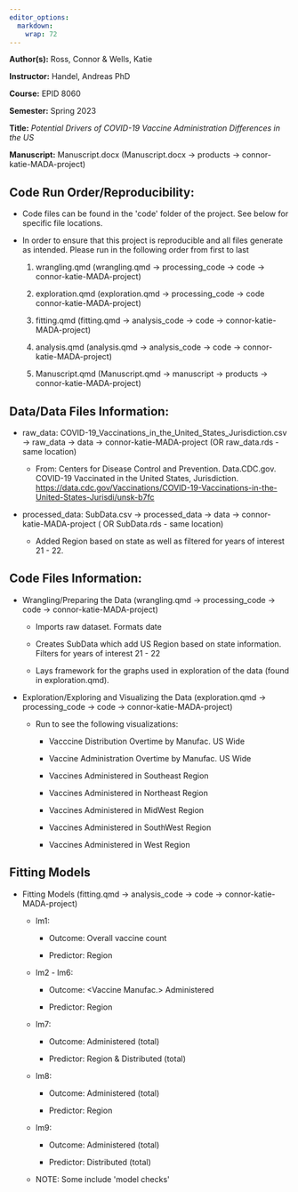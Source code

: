 ```yaml
---
editor_options: 
  markdown: 
    wrap: 72
---
```


**Author(s):** Ross, Connor & Wells, Katie

**Instructor:** Handel, Andreas PhD

**Course:** EPID 8060

**Semester:** Spring 2023

**Title:** *Potential Drivers of COVID-19 Vaccine Administration Differences in the US*

**Manuscript:** Manuscript.docx (Manuscript.docx -> products ->
connor-katie-MADA-project)

## Code Run Order/Reproducibility:

-   Code files can be found in the 'code' folder of the project. See
    below for specific file locations.

-   In order to ensure that this project is reproducible and all files
    generate as intended. Please run in the following order from first
    to last

    1.  wrangling.qmd (wrangling.qmd -> processing_code -> code ->
        connor-katie-MADA-project)

    2.  exploration.qmd (exploration.qmd -> processing_code -> code
        connor-katie-MADA-project)

    3.  fitting.qmd (fitting.qmd -> analysis_code -> code ->
        connor-katie-MADA-project)
        
    4.  analysis.qmd (analysis.qmd -> analysis_code -> code -> 
        connor-katie-MADA-project)

    5.  Manuscript.qmd (Manuscript.qmd -> manuscript -> products ->
        connor-katie-MADA-project)

## Data/Data Files Information:

-   raw_data:
    COVID-19_Vaccinations_in_the_United_States_Jurisdiction.csv ->
    raw_data -> data -> connor-katie-MADA-project (OR raw_data.rds -
    same location)

    -   From: Centers for Disease Control and Prevention. Data.CDC.gov.
        COVID-19 Vaccinated in the United States, Jurisdiction.
        <https://data.cdc.gov/Vaccinations/COVID-19-Vaccinations-in-the-United-States-Jurisdi/unsk-b7fc>

-   processed_data: SubData.csv -> processed_data -> data ->
    connor-katie-MADA-project ( OR SubData.rds - same location)

    -   Added Region based on state as well as filtered for years of
        interest 21 - 22.

## Code Files Information:

-   Wrangling/Preparing the Data (wrangling.qmd -> processing_code ->
    code -> connor-katie-MADA-project)

    -   Imports raw dataset. Formats date

    -   Creates SubData which add US Region based on state information.
        Filters for years of interest 21 - 22

    -   Lays framework for the graphs used in exploration of the data
        (found in exploration.qmd).

-   Exploration/Exploring and Visualizing the Data (exploration.qmd ->
    processing_code -> code -> connor-katie-MADA-project)

    -   Run to see the following visualizations:

        -   Vacccine Distribution Overtime by Manufac. US Wide

        -   Vaccine Administration Overtime by Manufac. US Wide

        -   Vaccines Administered in Southeast Region

        -   Vaccines Administered in Northeast Region

        -   Vaccines Administered in MidWest Region

        -   Vaccines Administered in SouthWest Region

        -   Vaccines Administered in West Region

## Fitting Models

-   Fitting Models (fitting.qmd -> analysis_code -> code ->
    connor-katie-MADA-project)

    -   lm1:

        -   Outcome: Overall vaccine count

        -   Predictor: Region

    -   lm2 - lm6:

        -   Outcome: \<Vaccine Manufac.> Administered

        -   Predictor: Region

    -   lm7:

        -   Outcome: Administered (total)

        -   Predictor: Region & Distributed (total)

    -   lm8:

        -   Outcome: Administered (total)

        -   Predictor: Region

    -   lm9:

        -   Outcome: Administered (total)

        -   Predictor: Distributed (total)

    -   NOTE: Some include 'model checks'




